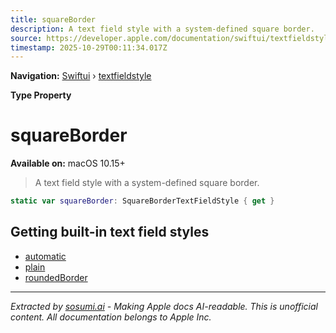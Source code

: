 ```yaml
---
title: squareBorder
description: A text field style with a system-defined square border.
source: https://developer.apple.com/documentation/swiftui/textfieldstyle/squareborder
timestamp: 2025-10-29T00:11:34.017Z
---
```


**Navigation:** [Swiftui](/documentation/swiftui) › [textfieldstyle](/documentation/swiftui/textfieldstyle)

**Type Property**

# squareBorder

**Available on:** macOS 10.15+

> A text field style with a system-defined square border.

```swift
static var squareBorder: SquareBorderTextFieldStyle { get }
```

## Getting built-in text field styles

- [automatic](/documentation/swiftui/textfieldstyle/automatic)
- [plain](/documentation/swiftui/textfieldstyle/plain)
- [roundedBorder](/documentation/swiftui/textfieldstyle/roundedborder)

---

*Extracted by [sosumi.ai](https://sosumi.ai) - Making Apple docs AI-readable.*
*This is unofficial content. All documentation belongs to Apple Inc.*
